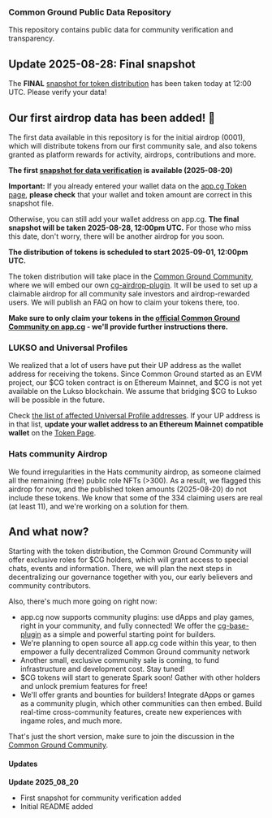### Common Ground Public Data Repository

This repository contains public data for community verification and transparency.

## Update 2025-08-28: Final snapshot

The **FINAL** [snapshot for token distribution](airdrops/0001/2025_08_28_1200_utc/airdrop_data.md) has been taken today at 12:00 UTC. Please verify your data!

## Our first airdrop data has been added! 🎉

The first data available in this repository is for the initial airdrop (0001), which will distribute tokens from our first community sale, and also tokens granted as platform rewards for activity, airdrops, contributions and more.

**The first [snapshot for data verification](airdrops/0001/2025_08_20/airdrop_data.md) is available (2025-08-20)**

**Important:** If you already entered your wallet data on the [app.cg Token page](https://app.cg/token), **please check** that your wallet and token amount are correct in this snapshot file.

Otherwise, you can still add your wallet address on app.cg. **The final snapshot will be taken 2025-08-28, 12:00pm UTC.** For those who miss this date, don't worry, there will be another airdrop for you soon.

**The distribution of tokens is scheduled to start 2025-09-01, 12:00pm UTC.**

The token distribution will take place in the [Common Ground Community](https://app.cg/c/commonground/), where we will embed our own [cg-airdrop-plugin](https://github.com/Common-Ground-DAO/cg-airdrop-plugin). It will be used to set up a claimable airdrop for all community sale investors and airdrop-rewarded users. We will publish an FAQ on how to claim your tokens there, too.

**Make sure to only claim your tokens in the [official Common Ground Community on app.cg](https://app.cg/c/commonground/) - we'll provide further instructions there.**

### LUKSO and Universal Profiles

We realized that a lot of users have put their UP address as the wallet address for receiving the tokens. Since Common Ground started as an EVM project, our $CG token contract is on Ethereum Mainnet, and $CG is not yet available on the Lukso blockchain. We assume that bridging $CG to Lukso will be possible in the future.

Check [the list of affected Universal Profile addresses](airdrops/0001/universal_profile_addresses.md). If your UP address is in that list, **update your wallet address to an Ethereum Mainnet compatible wallet** on the [Token Page](https://app.cg/token).

### Hats community Airdrop

We found irregularities in the Hats community airdrop, as someone claimed all the remaining (free) public role NFTs (>300). As a result, we flagged this airdrop for now, and the published token amounts (2025-08-20) do not include these tokens. We know that some of the 334 claiming users are real (at least 11), and we're working on a solution for them.

## And what now?

Starting with the token distribution, the Common Ground Community will offer exclusive roles for $CG holders, which will grant access to special chats, events and information. There, we will plan the next steps in decentralizing our governance together with you, our early believers and community contributors.

Also, there's much more going on right now:

- app.cg now supports community plugins: use dApps and play games, right in your community, and fully connected! We offer the [cg-base-plugin](https://github.com/Common-Ground-DAO/cg-base-plugin) as a simple and powerful starting point for builders.
- We're planning to open source all app.cg code within this year, to then empower a fully decentralized Common Ground community network
- Another small, exclusive community sale is coming, to fund infrastructure and development cost. Stay tuned!
- $CG tokens will start to generate Spark soon! Gather with other holders and unlock premium features for free!
- We'll offer grants and bounties for builders! Integrate dApps or games as a community plugin, which other communities can then embed. Build real-time cross-community features, create new experiences with ingame roles, and much more.

That's just the short version, make sure to join the discussion in the [Common Ground Community](https://app.cg/c/commonground/).

#### Updates

**Update 2025_08_20**

- First snapshot for community verification added
- Initial README added